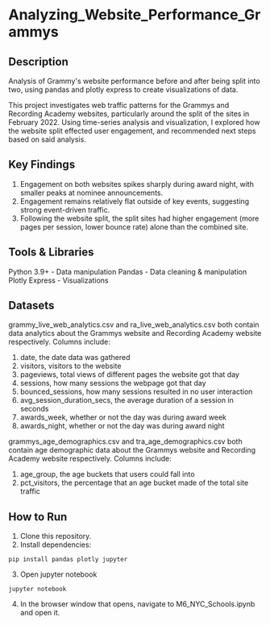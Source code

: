 # Analyzing_Website_Performance_Grammys

## Description
Analysis of Grammy's website performance before and after being split into two, using pandas and plotly express to create visualizations of data.

This project investigates web traffic patterns for the Grammys and Recording Academy websites, particularly around the split of the sites in February 2022. Using time-series analysis and visualization, I explored how the website split effected user engagement, and recommended next steps based on said analysis.

## Key Findings
1. Engagement on both websites spikes sharply during award night, with smaller peaks at nominee announcements.
2. Engagement remains relatively flat outside of key events, suggesting strong event-driven traffic.
3. Following the website split, the split sites had higher engagement (more pages per session, lower bounce rate) alone than the combined site.

## Tools & Libraries
Python 3.9+ - Data manipulation
Pandas - Data cleaning & manipulation
Plotly Express - Visualizations

## Datasets

grammy_live_web_analytics.csv and ra_live_web_analytics.csv both contain data analytics about the Grammys website and Recording Academy website respectively. Columns include:

1. date, the date data was gathered
2. visitors, visitors to the website
3. pageviews, total views of different pages the website got that day
4. sessions, how many sessions the webpage got that day
5. bounced_sessions, how many sessions resulted in no user interaction
6. avg_session_duration_secs, the average duration of a session in seconds
7. awards_week, whether or not the day was during award week
8. awards_night, whether or not the day was during award night

grammys_age_demographics.csv and tra_age_demographics.csv both contain age demographic data about the Grammys website and Recording Academy website respectively. Columns include:

1. age_group, the age buckets that users could fall into
2. pct_visitors, the percentage that an age bucket made of the total site traffic

## How to Run

1. Clone this repository.
2. Install dependencies:
```
pip install pandas plotly jupyter
```
3. Open jupyter notebook
```
jupyter notebook 
```
4. In the browser window that opens, navigate to M6_NYC_Schools.ipynb and open it.
